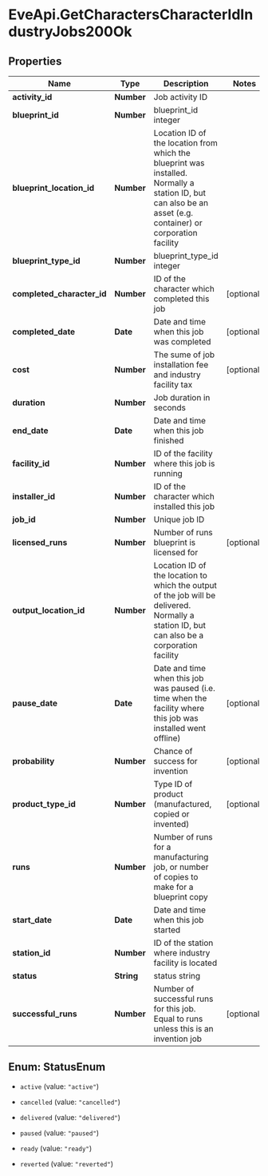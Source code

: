 # EveApi.GetCharactersCharacterIdIndustryJobs200Ok

## Properties
Name | Type | Description | Notes
------------ | ------------- | ------------- | -------------
**activity_id** | **Number** | Job activity ID | 
**blueprint_id** | **Number** | blueprint_id integer | 
**blueprint_location_id** | **Number** | Location ID of the location from which the blueprint was installed. Normally a station ID, but can also be an asset (e.g. container) or corporation facility | 
**blueprint_type_id** | **Number** | blueprint_type_id integer | 
**completed_character_id** | **Number** | ID of the character which completed this job | [optional] 
**completed_date** | **Date** | Date and time when this job was completed | [optional] 
**cost** | **Number** | The sume of job installation fee and industry facility tax | [optional] 
**duration** | **Number** | Job duration in seconds | 
**end_date** | **Date** | Date and time when this job finished | 
**facility_id** | **Number** | ID of the facility where this job is running | 
**installer_id** | **Number** | ID of the character which installed this job | 
**job_id** | **Number** | Unique job ID | 
**licensed_runs** | **Number** | Number of runs blueprint is licensed for | [optional] 
**output_location_id** | **Number** | Location ID of the location to which the output of the job will be delivered. Normally a station ID, but can also be a corporation facility | 
**pause_date** | **Date** | Date and time when this job was paused (i.e. time when the facility where this job was installed went offline) | [optional] 
**probability** | **Number** | Chance of success for invention | [optional] 
**product_type_id** | **Number** | Type ID of product (manufactured, copied or invented) | [optional] 
**runs** | **Number** | Number of runs for a manufacturing job, or number of copies to make for a blueprint copy | 
**start_date** | **Date** | Date and time when this job started | 
**station_id** | **Number** | ID of the station where industry facility is located | 
**status** | **String** | status string | 
**successful_runs** | **Number** | Number of successful runs for this job. Equal to runs unless this is an invention job | [optional] 


<a name="StatusEnum"></a>
## Enum: StatusEnum


* `active` (value: `"active"`)

* `cancelled` (value: `"cancelled"`)

* `delivered` (value: `"delivered"`)

* `paused` (value: `"paused"`)

* `ready` (value: `"ready"`)

* `reverted` (value: `"reverted"`)





